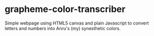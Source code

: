 # grapheme-color-transcriber
Simple webpage using HTML5 canvas and plain Javascript to convert letters and numbers into Anru's (my) synesthetic colors.
